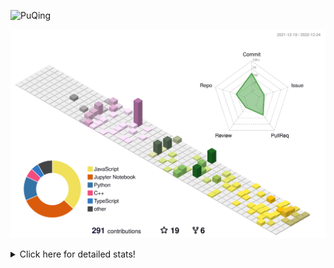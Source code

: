 ![PuQing](https://user-images.githubusercontent.com/27223114/171565019-9a56fae6-b08b-421f-99db-7e830da42371.png)

![](./profile-3d-contrib/profile-season-animate.svg)

<details>
<summary>Click here for detailed stats!</summary>

<!--START_SECTION:waka-->
**I'm a Night 🦉** 

```text
🌞 Morning    45 commits     ███░░░░░░░░░░░░░░░░░░░░░░   11.57% 
🌆 Daytime    126 commits    ████████░░░░░░░░░░░░░░░░░   32.39% 
🌃 Evening    117 commits    ███████░░░░░░░░░░░░░░░░░░   30.08% 
🌙 Night      101 commits    ██████░░░░░░░░░░░░░░░░░░░   25.96%

```


📊 **This Week I Spent My Time On** 

```text
💬 Programming Languages: 
C++                      11 hrs 40 mins      ███████████████░░░░░░░░░░   60.22% 
Python                   2 hrs 14 mins       ███░░░░░░░░░░░░░░░░░░░░░░   11.53% 
CMake                    1 hr 46 mins        ██░░░░░░░░░░░░░░░░░░░░░░░   9.18% 
Bash                     1 hr 14 mins        █░░░░░░░░░░░░░░░░░░░░░░░░   6.44% 
C                        53 mins             █░░░░░░░░░░░░░░░░░░░░░░░░   4.6%

🔥 Editors: 
VS Code                  19 hrs 1 min        ████████████████████████░   98.1% 
CLion                    22 mins             ░░░░░░░░░░░░░░░░░░░░░░░░░   1.9%

💻 Operating System: 
Mac                      19 hrs 23 mins      █████████████████████████   100.0%

```


<!--END_SECTION:waka-->
</details>
